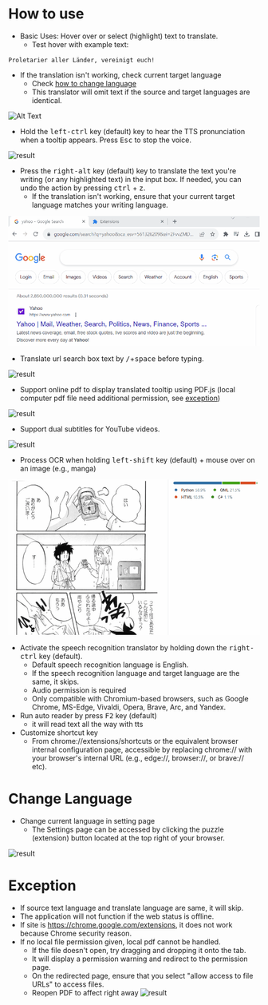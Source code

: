 # How to use

- Basic Uses: Hover over or select (highlight) text to translate. 
  - Test hover with example text:  
```console
Proletarier aller Länder, vereinigt euch!
```
  - If the translation isn't working, check current target language
    - Check [how to change language](https://github.com/ttop32/MouseTooltipTranslator/blob/main/doc/intro.md#change-language)
    - This translator will omit text if the source and target languages are identical.

![Alt Text](/doc/result_0.gif)

- Hold the <kbd>left-ctrl</kbd> key (default) key to hear the TTS pronunciation when a tooltip appears. Press <kbd>Esc</kbd> to stop the voice.

![result](/doc/20.gif)

- Press the <kbd>right-alt</kbd> key (default) key to translate the text you're writing (or any highlighted text) in the input box. If needed, you can undo the action by pressing <kbd>ctrl</kbd> + <kbd>z</kbd>.
  - If the translation isn't working, ensure that your current target language matches your writing language.

![result](/doc/11.gif)

- Translate url search box text by <kbd>/</kbd>+<kbd>space</kbd> before typing.

![result](/doc/21.gif)

- Support online pdf to display translated tooltip using PDF.js (local computer pdf file need additional permission, see [exception](https://github.com/ttop32/MouseTooltipTranslator/blob/main/doc/intro.md#exception))

![result](/doc/12.gif)

- Support dual subtitles for YouTube videos.

![result](/doc/16.gif)

- Process OCR when holding <kbd>left-shift</kbd> key (default) + mouse over on an image (e.g., manga)

![result](/doc/15.gif)

- Activate the speech recognition translator by holding down the <kbd>right-ctrl</kbd> key (default).
  - Default speech recognition language is English.
  - If the speech recognition language and target language are the same, it skips.
  - Audio permission is required
  - Only compatible with Chromium-based browsers, such as Google Chrome, MS-Edge, Vivaldi, Opera, Brave, Arc, and Yandex.
- Run auto reader by press <kbd>F2</kbd> key (default)
  - it will read text all the way with tts
- Customize shortcut key
  - From chrome://extensions/shortcuts or the equivalent browser internal configuration page, accessible by replacing chrome:// with your browser's internal URL (e.g., edge://, browser://, or brave:// etc).
# Change Language
- Change current language in setting page
  -  The Settings page can be accessed by clicking the puzzle (extension) button  located at the top right of your browser.

![result](/doc/14.gif)


# Exception

- If source text language and translate language are same, it will skip. 
- The application will not function if the web status is offline. 
- If site is <https://chrome.google.com/extensions>, it does not work because Chrome security reason. 
- If no local file permission given, local pdf cannot be handled.
  - If the file doesn't open, try dragging and dropping it onto the tab.
  - It will display a permission warning and redirect to the permission page.
  - On the redirected page, ensure that you select "allow access to file URLs" to access files.
  - Reopen PDF to affect right away
![result](/doc/10.gif)
